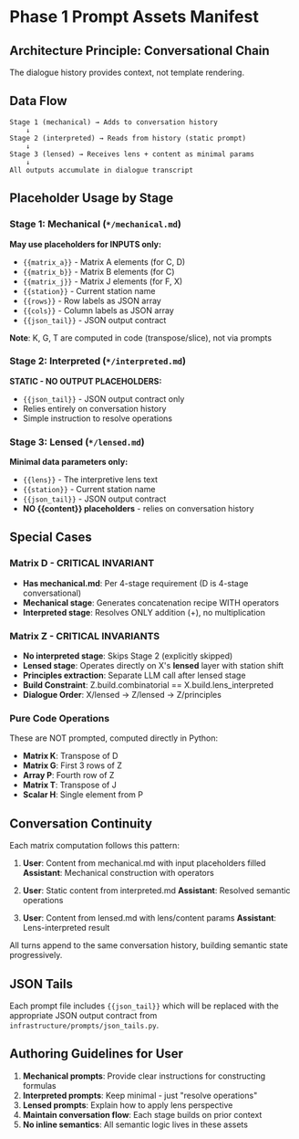 # Phase 1 Prompt Assets Manifest

## Architecture Principle: Conversational Chain

The dialogue history provides context, not template rendering.

## Data Flow

```
Stage 1 (mechanical) → Adds to conversation history
    ↓
Stage 2 (interpreted) → Reads from history (static prompt)
    ↓  
Stage 3 (lensed) → Receives lens + content as minimal params
    ↓
All outputs accumulate in dialogue transcript
```

## Placeholder Usage by Stage

### Stage 1: Mechanical (`*/mechanical.md`)
**May use placeholders for INPUTS only:**
- `{{matrix_a}}` - Matrix A elements (for C, D)
- `{{matrix_b}}` - Matrix B elements (for C)
- `{{matrix_j}}` - Matrix J elements (for F, X)
- `{{station}}` - Current station name
- `{{rows}}` - Row labels as JSON array
- `{{cols}}` - Column labels as JSON array
- `{{json_tail}}` - JSON output contract

**Note**: K, G, T are computed in code (transpose/slice), not via prompts

### Stage 2: Interpreted (`*/interpreted.md`)
**STATIC - NO OUTPUT PLACEHOLDERS:**
- `{{json_tail}}` - JSON output contract only
- Relies entirely on conversation history
- Simple instruction to resolve operations

### Stage 3: Lensed (`*/lensed.md`)
**Minimal data parameters only:**
- `{{lens}}` - The interpretive lens text
- `{{station}}` - Current station name
- `{{json_tail}}` - JSON output contract
- **NO {{content}} placeholders** - relies on conversation history

## Special Cases

### Matrix D - CRITICAL INVARIANT
- **Has mechanical.md**: Per 4-stage requirement (D is 4-stage conversational)
- **Mechanical stage**: Generates concatenation recipe WITH operators
- **Interpreted stage**: Resolves ONLY addition (+), no multiplication

### Matrix Z - CRITICAL INVARIANTS  
- **No interpreted stage**: Skips Stage 2 (explicitly skipped)
- **Lensed stage**: Operates directly on X's **lensed** layer with station shift
- **Principles extraction**: Separate LLM call after lensed stage
- **Build Constraint**: Z.build.combinatorial == X.build.lens_interpreted
- **Dialogue Order**: X/lensed → Z/lensed → Z/principles

### Pure Code Operations
These are NOT prompted, computed directly in Python:
- **Matrix K**: Transpose of D
- **Matrix G**: First 3 rows of Z
- **Array P**: Fourth row of Z  
- **Matrix T**: Transpose of J
- **Scalar H**: Single element from P

## Conversation Continuity

Each matrix computation follows this pattern:

1. **User**: Content from mechanical.md with input placeholders filled
   **Assistant**: Mechanical construction with operators

2. **User**: Static content from interpreted.md
   **Assistant**: Resolved semantic operations

3. **User**: Content from lensed.md with lens/content params
   **Assistant**: Lens-interpreted result

All turns append to the same conversation history, building semantic state progressively.

## JSON Tails

Each prompt file includes `{{json_tail}}` which will be replaced with the appropriate JSON output contract from `infrastructure/prompts/json_tails.py`.

## Authoring Guidelines for User

1. **Mechanical prompts**: Provide clear instructions for constructing formulas
2. **Interpreted prompts**: Keep minimal - just "resolve operations" 
3. **Lensed prompts**: Explain how to apply lens perspective
4. **Maintain conversation flow**: Each stage builds on prior context
5. **No inline semantics**: All semantic logic lives in these assets
